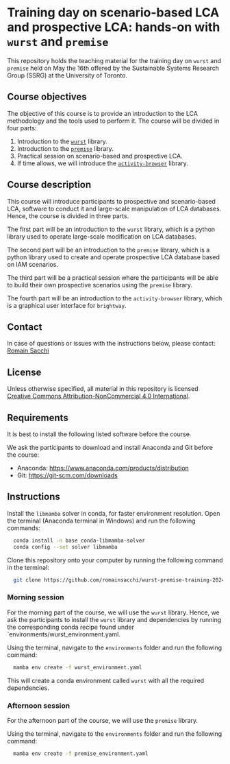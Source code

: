 # Training day on scenario-based LCA and prospective LCA: hands-on with `wurst` and `premise`

This repository holds the teaching material for 
the training day on `wurst` and `premise` held on
May the 16th offered by the Sustainable Systems 
Research Group (SSRG) at the University of Toronto.

## Course objectives

The objective of this course is to provide an introduction to the
LCA methodology and the tools used to perform it. The course will
be divided in four parts:

1. Introduction to the [``wurst``](https://github.com/polca/wurst) library.
2. Introduction to the [``premise``](https://github.com/polca/premise) library.
3. Practical session on scenario-based and prospective LCA.
4. If time allows, we will introduce the [``activity-browser``](https://github.com/LCA-ActivityBrowser/activity-browser) library.


## Course description

This course will introduce participants to prospective and scenario-based LCA, 
software to conduct it and large-scale manipulation of LCA databases. Hence, 
the course is divided in three parts. 

The first part will be an introduction to
the ``wurst`` library, which is a python library used to operate
large-scale modification on LCA databases. 

The second part will be
an introduction to the ``premise`` library, which is a python library
used to create and operate prospective LCA database based on IAM
scenarios. 

The third part will be a practical session where the
participants will be able to build their own prospective scenarios
using the ``premise`` library.

The fourth part will be an introduction to the ``activity-browser`` library, 
which is a graphical user interface for `brightway`.

## Contact

In case of questions or issues with the instructions below, please contact:
[Romain Sacchi](mailto:romain.sacchi@psi.ch)

## License

Unless otherwise specified, all material in this repository is licensed [Creative Commons Attribution-NonCommercial 4.0 International](https://creativecommons.org/licenses/by-nc/4.0/legalcode).

## Requirements

It is  best to install the following listed software before the course.

We ask the participants to download and install Anaconda and Git 
before the course:

- Anaconda: https://www.anaconda.com/products/distribution
- Git: https://git-scm.com/downloads

## Instructions

Install the `libmamba` solver in conda, for faster environment resolution.
Open the terminal (Anaconda terminal in Windows) and run the following commands:

```bash
  conda install -n base conda-libmamba-solver
  conda config --set solver libmamba
```

Clone this repository onto your computer by running the following command 
in the terminal:

```bash
  git clone https://github.com/romainsacchi/wurst-premise-training-2024.git
```

### Morning session

For the morning part of the course, we will use the `wurst` library.
Hence, we ask the participants to install the `wurst` library and dependencies 
by running the corresponding conda recipe found under `environments/wurst_environment.yaml.

Using the terminal, navigate to the `environments` folder and run the following 
command:

```bash
  mamba env create -f wurst_environment.yaml
```

This will create a conda environment called `wurst` with all the required dependencies.

### Afternoon session

For the afternoon part of the course, we will use the `premise` library.

Using the terminal, navigate to the `environments` folder
and run the following command:

```bash
  mamba env create -f premise_environment.yaml
```